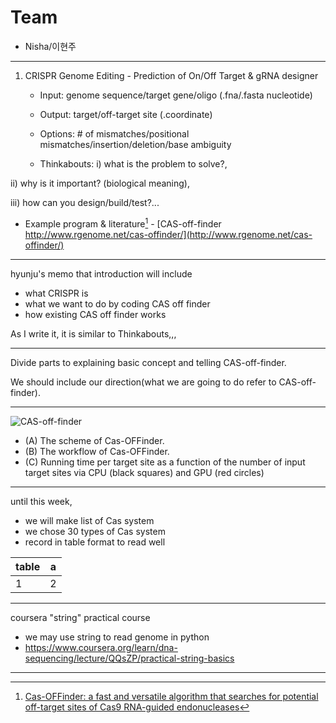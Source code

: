 # Team
* Nisha/이현주

---

1. CRISPR Genome Editing - Prediction of On/Off Target & gRNA designer

   - Input: genome sequence/target gene/oligo (.fna/.fasta nucleotide)
   - Output: target/off-target site (.coordinate)


   - Options: # of mismatches/positional mismatches/insertion/deletion/base ambiguity


   - Thinkabouts: 
i) what is the problem to solve?, 

ii) why is it important? (biological meaning), 

iii) how can you design/build/test?... 


   - Example program & literature[^offfinder] - [CAS-off-finder http://www.rgenome.net/cas-offinder/](http://www.rgenome.net/cas-offinder/)
   [^offfinder]:[Cas-OFFinder: a fast and versatile algorithm that searches for potential off-target sites of Cas9 RNA-guided endonucleases](https://academic.oup.com/bioinformatics/article/30/10/1473/267560)

---

hyunju's memo that introduction will include
- what CRISPR is
- what we want to do by coding CAS off finder
- how existing CAS off finder works

As I write it, it is similar to Thinkabouts,,,

---

Divide parts to explaining basic concept and telling CAS-off-finder.


We should include our direction(what we are going to do refer to CAS-off-finder).

---

![CAS-off-finder](https://user-images.githubusercontent.com/79410957/139711521-9a00c6ef-0f09-4256-9dfb-ffc57cbbcd53.png)
- (A) The scheme of Cas-OFFinder. 
- (B) The workflow of Cas-OFFinder. 
- (C) Running time per target site as a function of the number of input target sites via CPU (black squares) and GPU (red circles)

---
until this week,
- we will make list of Cas system
- we chose 30 types of Cas system
- record in table format to read well

table | a
----- | ---
1     | 2

---
coursera "string" practical course
- we may use string to read genome in python
- https://www.coursera.org/learn/dna-sequencing/lecture/QQsZP/practical-string-basics

---
